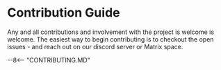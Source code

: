 # Contribution Guide

Any and all contributions and involvement with the project is welcome is welcome. The easiest way to begin contributing
is to checkout the open issues - and reach out on our discord server or Matrix space.

--8<-- "CONTRIBUTING.MD"
